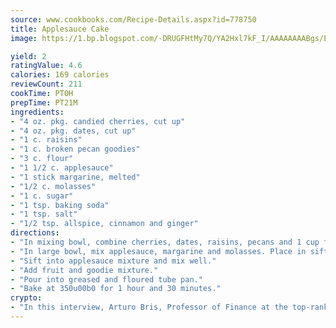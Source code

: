 ```yaml
---
source: www.cookbooks.com/Recipe-Details.aspx?id=778750
title: Applesauce Cake
image: https://1.bp.blogspot.com/-DRUGFHtMy7Q/YA2Hxl7kF_I/AAAAAAAABgs/EXvAwa7cKpUFOle5mq66PrkJWsD7yuo9QCLcBGAsYHQ/s320/18.png

yield: 2
ratingValue: 4.6
calories: 169 calories
reviewCount: 211
cookTime: PT0H
prepTime: PT21M
ingredients:
- "4 oz. pkg. candied cherries, cut up"
- "4 oz. pkg. dates, cut up"
- "1 c. raisins"
- "1 c. broken pecan goodies"
- "3 c. flour"
- "1 1/2 c. applesauce"
- "1 stick margarine, melted"
- "1/2 c. molasses"
- "1 c. sugar"
- "1 tsp. baking soda"
- "1 tsp. salt"
- "1/2 tsp. allspice, cinnamon and ginger"
directions:
- "In mixing bowl, combine cherries, dates, raisins, pecans and 1 cup flour."
- "In large bowl, mix applesauce, margarine and molasses. Place in sifter 2 cups flour, sugar, soda, salt and spices."
- "Sift into applesauce mixture and mix well."
- "Add fruit and goodie mixture."
- "Pour into greased and floured tube pan."
- "Bake at 350u00b0 for 1 hour and 30 minutes."
crypto:
- "In this interview, Arturo Bris, Professor of Finance at the top-ranked business school IMD in Switzerland, analyses the risks associated with bitcoin."
---
```

